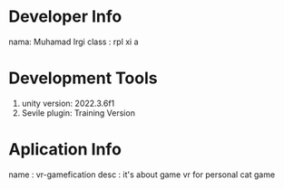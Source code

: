 # Developer Info

nama: Muhamad Irgi
class : rpl xi a

# Development Tools
1. unity version: 2022.3.6f1
2. Sevile plugin: Training Version

# Aplication Info
name : vr-gamefication
desc : it's about game vr for personal cat game